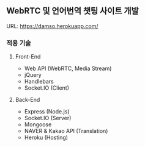 ## WebRTC 및 언어번역 챗팅 사이트 개발

URL: https://damso.herokuapp.com/

### 적용 기술
1. Front-End
    - Web API (WebRTC, Media Stream)
    - jQuery
    - Handlebars
    - Socket.IO (Client)

2. Back-End
    - Express (Node.js)
    - Socket.IO (Server)
    - Mongoose
    - NAVER & Kakao API (Translation)
    - Heroku (Hosting)